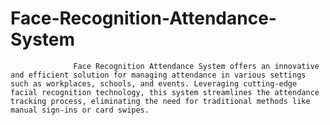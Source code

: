 # Face-Recognition-Attendance-System
                  Face Recognition Attendance System offers an innovative and efficient solution for managing attendance in various settings such as workplaces, schools, and events. Leveraging cutting-edge facial recognition technology, this system streamlines the attendance tracking process, eliminating the need for traditional methods like manual sign-ins or card swipes.

